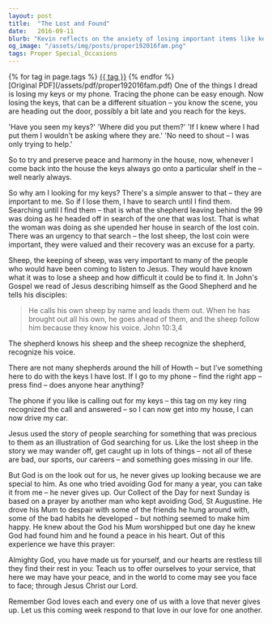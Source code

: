 ```yaml
---
layout: post
title:  "The Lost and Found"
date:   2016-09-11
blurb: "Kevin reflects on the anxiety of losing important items like keys and phones, drawing parallels to the parables of the lost sheep and the lost coin. He emphasizes the value and urgency of the search, relating it to God's relentless pursuit of us. The sermon concludes with the message that God's love never gives up on us, and we should respond to that love by caring for one another."
og_image: "/assets/img/posts/proper192016fam.png"
tags: Proper Special_Occasions
---    
```

<div class="tag-pills">
    {% for tag in page.tags %}
    <a href="{{ site.baseurl }}/tag/{{ tag | slugify }}" class="tag-pill">{{ tag }}</a>
    {% endfor %}
</div>
[Original PDF](/assets/pdf/proper192016fam.pdf)
One of the things I dread is losing my keys or my phone. Tracing the phone can be easy enough. Now losing the keys, that can be a different situation – you know the scene, you are heading out the door, possibly a bit late and you reach for the keys.

'Have you seen my keys?'
'Where did you put them?'
'If I knew where I had put them I wouldn't be asking where they are.'
'No need to shout – I was only trying to help.'

So to try and preserve peace and harmony in the house, now, whenever I come back into the house the keys always go onto a particular shelf in the – well nearly always.

So why am I looking for my keys? There's a simple answer to that – they are important to me. So if I lose them, I have to search until I find them. Searching until I find them – that is what the shepherd leaving behind the 99 was doing as he headed off in search of the one that was lost. That is what the woman was doing as she upended her house in search of the lost coin. There was an urgency to that search – the lost sheep, the lost coin were important, they were valued and their recovery was an excuse for a party.

Sheep, the keeping of sheep, was very important to many of the people who would have been coming to listen to Jesus. They would have known what it was to lose a sheep and how difficult it could be to find it. In John's Gospel we read of Jesus describing himself as the Good Shepherd and he tells his disciples:

> He calls his own sheep by name and leads them out. When he has brought out all his own, he goes ahead of them, and the sheep follow him because they know his voice. John 10:3,4

The shepherd knows his sheep and the sheep recognize the shepherd, recognize his voice.

There are not many shepherds around the hill of Howth – but I've something here to do with the keys I have lost. If I go to my phone – find the right app – press find – does anyone hear anything?

The phone if you like is calling out for my keys – this tag on my key ring recognized the call and answered – so I can now get into my house, I can now drive my car.

Jesus used the story of people searching for something that was precious to them as an illustration of God searching for us. Like the lost sheep in the story we may wander off, get caught up in lots of things – not all of these are bad, our sports, our careers – and something goes missing in our life.

But God is on the look out for us, he never gives up looking because we are special to him. As one who tried avoiding God for many a year, you can take it from me – he never gives up. Our Collect of the Day for next Sunday is based on a prayer by another man who kept avoiding God, St Augustine. He drove his Mum to despair with some of the friends he hung around with, some of the bad habits he developed – but nothing seemed to make him happy. He knew about the God his Mum worshipped but one day he knew God had found him and he found a peace in his heart. Out of this experience we have this prayer:

Almighty God,
you have made us for yourself,
and our hearts are restless till they find their rest in you:
Teach us to offer ourselves to your service,
that here we may have your peace,
and in the world to come may see you face to face;
through Jesus Christ our Lord.

Remember God loves each and every one of us with a love that never gives up. Let us this coming week respond to that love in our love for one another.
